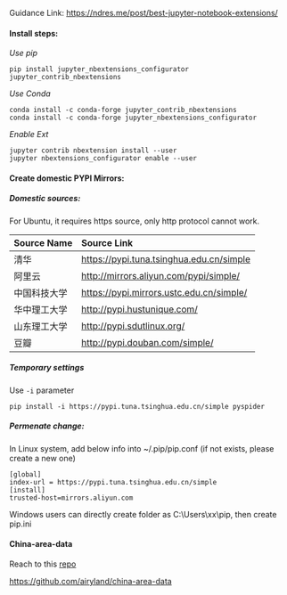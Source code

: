 Guidance Link: https://ndres.me/post/best-jupyter-notebook-extensions/

#### Install steps:

*Use pip*
```shell
pip install jupyter_nbextensions_configurator jupyter_contrib_nbextensions
```

*Use Conda*
```shell
conda install -c conda-forge jupyter_contrib_nbextensions
conda install -c conda-forge jupyter_nbextensions_configurator
```

*Enable Ext*
```shell
jupyter contrib nbextension install --user
jupyter nbextensions_configurator enable --user
```

#### Create domestic PYPI Mirrors:

##### Domestic sources:

For Ubuntu, it requires https source, only http protocol cannot work.

|Source Name|Source Link|
|:---|:---|
|清华|https://pypi.tuna.tsinghua.edu.cn/simple|
|阿里云|http://mirrors.aliyun.com/pypi/simple/|
|中国科技大学|https://pypi.mirrors.ustc.edu.cn/simple/|
|华中理工大学|http://pypi.hustunique.com/|
|山东理工大学|http://pypi.sdutlinux.org/|
|豆瓣|http://pypi.douban.com/simple/|

##### Temporary settings

Use `-i` parameter

`pip install -i https://pypi.tuna.tsinghua.edu.cn/simple pyspider`

##### Permenate change:

In Linux system, add below info into ~/.pip/pip.conf (if not exists, please create a new one)

```shell
[global]
index-url = https://pypi.tuna.tsinghua.edu.cn/simple
[install]
trusted-host=mirrors.aliyun.com
```

Windows users can directly create folder as C:\Users\xx\pip, then create pip.ini

#### China-area-data

Reach to this [repo](https://github.com/airyland/china-area-data)

https://github.com/airyland/china-area-data
